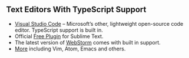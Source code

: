 ## Text Editors With TypeScript Support

- [Visual Studio Code](https://code.visualstudio.com/) – Microsoft’s other, lightweight open-source code editor. TypeScript support is built in.
- Official [Free Plugin](https://github.com/Microsoft/TypeScript-Sublime-Plugin) for Sublime Text.
- The latest version of [WebStorm](https://www.jetbrains.com/webstorm/) comes with built in support.
- [More](https://github.com/Microsoft/TypeScript/wiki/TypeScript-Editor-Support) including Vim, Atom, Emacs and others.
